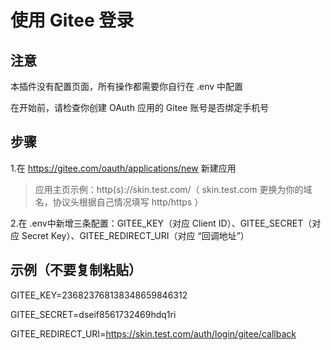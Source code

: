 # 使用 Gitee 登录

## 注意

本插件没有配置页面，所有操作都需要你自行在 .env 中配置

在开始前，请检查你创建 OAuth 应用的 Gitee 账号是否绑定手机号

## 步骤
1.在 https://gitee.com/oauth/applications/new 新建应用

> 应用主页示例：http(s)://skin.test.com/（ skin.test.com 更换为你的域名，协议头根据自己情况填写 http/https ）

2.在 .env中新增三条配置：GITEE_KEY（对应 Client ID）、GITEE_SECRET（对应 Secret Key）、GITEE_REDIRECT_URI（对应 “回调地址”）

## 示例（不要复制粘贴）
GITEE_KEY=236823768138348659846312

GITEE_SECRET=dseif8561732469hdq1ri

GITEE_REDIRECT_URI=https://skin.test.com/auth/login/gitee/callback